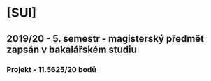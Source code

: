 # [SUI]
## 2019/20 - 5. semestr - magisterský předmět zapsán v bakalářském studiu
### Projekt - 11.5625/20 bodů
